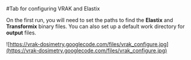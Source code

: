 #Tab for configuring VRAK and Elastix

On the first run, you will need to set the paths to find the **Elastix** and **Transformix** binary files. You can also set up a default work directory for **output** files.

![https://vrak-dosimetry.googlecode.com/files/vrak_configure.jpg](https://vrak-dosimetry.googlecode.com/files/vrak_configure.jpg)